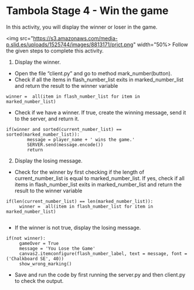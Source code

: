 Tambola Stage 4 - Win the game
======================
In this activity, you will display the winner or loser in the game.

<img src="https://s3.amazonaws.com/media-p.slid.es/uploads/1525744/images/8813171/prjct.png" width="50%>
Follow the given steps to complete this activity.


1. Display the winner.
* Open the file “client.py” and go to method mark_number(button).
* Check if all the items in flash_number_list exits in marked_number_list and return the result to the winner variable


```
winner =  all(item in flash_number_list for item in marked_number_list)
```
* Check if we have a winner. If true, create the winning message, send it to the server, and return it.




```
if(winner and sorted(current_number_list) == sorted(marked_number_list)):
        message = player_name + ' wins the game.'
        SERVER.send(message.encode())
        return
```


2. Display the losing message.
* Check for the winner by first checking if the length of current_number_list is equal to marked_number_list. If yes, check if all items in flash_number_list exits in marked_number_list and return the result to the winner variable


```
if(len(current_number_list) == len(marked_number_list)):
     winner =  all(item in flash_number_list for item in marked_number_list)


```
* If the winner is not true, display the losing message. 
```
if(not winner):
     gameOver = True
     message = 'You Lose the Game'
     canvas2.itemconfigure(flash_number_label, text = message, font = ('Chalkboard SE', 40))
     show_wrong_marking()
```


* Save and run the code by first running the server.py and then client.py to check the output.

